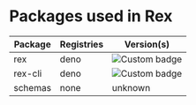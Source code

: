 # Packages used in Rex

| Package | Registries | Version(s)                                         |
| ------- | ---------- | -------------------------------------------------- |
| rex     | deno       | ![Custom badge](https://shield.deno.dev/x/rex-js)  |
| rex-cli | deno       | ![Custom badge](https://shield.deno.dev/x/rex-cli) |
| schemas | none       | unknown                                            |
